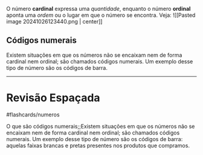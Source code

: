 O número **cardinal** expressa uma *quantidade*, enquanto o número **ordinal** aponta uma *ordem* ou o lugar em que o número se encontra. Veja:
![[Pasted image 20241026123440.png | center]]

## Códigos numerais
Existem situações em que os números não se encaixam nem de forma cardinal nem ordinal; são chamados códigos numerais. Um exemplo desse tipo de número são os códigos de barra.

---
# Revisão Espaçada
#flashcards/numeros

O que são códigos numerais;;Existem situações em que os números não se encaixam nem de forma cardinal nem ordinal; são chamados códigos numerais. Um exemplo desse tipo de número são os códigos de barra: aquelas faixas brancas e pretas presentes nos produtos que compramos.